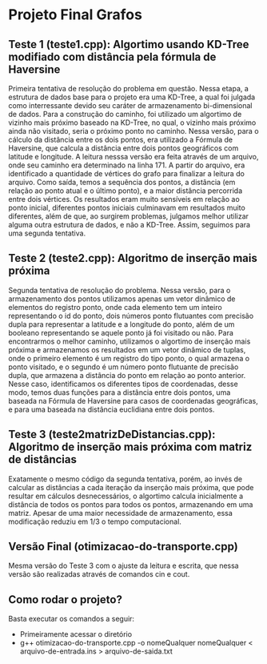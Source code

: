 # Projeto Final Grafos


## Teste 1 (teste1.cpp): Algortimo usando KD-Tree modifiado com distância pela fórmula de Haversine

Primeira tentativa de resolução do problema em questão. Nessa etapa, a estrutura de dados base para o projeto era uma KD-Tree, a qual foi julgada como interressante devido seu caráter de armazenamento bi-dimensional de dados. Para a construção do caminho, foi utilizado um algortimo de vizinho mais próximo baseado na KD-Tree, no qual, o vizinho mais próximo ainda não visitado, seria o próximo ponto no caminho. Nessa versão, para o cálculo da distância entre os dois pontos, era utilizado a Fórmula de Haversine, que calcula a distância entre dois pontos geográficos com latitude e longitude. A leitura nesssa versão era feita através de um arquivo, onde seu caminho era determinado na linha 171. A partir do arquivo, era identificado a quantidade de vértices do grafo para finalizar a leitura do arquivo. Como saída, temos a sequência dos pontos, a distância (em relação ao ponto atual e o último ponto), e a maior distância percorrida entre dois vértices. Os resultados eram muito sensíveis em relação ao ponto inicial, diferentes pontos iniciais culminavam em resultados muito diferentes, além de que, ao surgirem problemas, julgamos melhor utilizar alguma outra estrutura de dados, e não a KD-Tree. Assim, seguimos para uma segunda tentativa.

## Teste 2 (teste2.cpp): Algoritmo de inserção mais próxima

Segunda tentativa de resolução do problema. Nessa versão, para o armazenamento dos pontos utilizamos apenas um vetor dinâmico de elementos do registro ponto, onde cada elemento tem um inteiro representando o id do ponto, dois números ponto flutuantes com precisão dupla para representar a latitude e a longitude do ponto, além de um booleano representando se aquele ponto já foi visitado ou não. Para encontrarmos o melhor caminho, utilizamos o algortimo de inserção mais próxima e armazenamos os resultados em um vetor dinâmico de tuplas, onde o primeiro elemento é um registro do tipo ponto, o qual armazena o ponto visitado, e o segundo é um número ponto flutuante de precisão dupla, que armazena a distância do ponto em relação ao ponto anterior. Nesse caso, identificamos os diferentes tipos de coordenadas, desse modo, temos duas funções para a distância entre dois pontos, uma baseada na Fórmula de Haversine para casos de coordenadas geográficas, e para uma baseada na distância euclidiana entre dois pontos.

## Teste 3 (teste2matrizDeDistancias.cpp): Algoritmo de inserção mais próxima com matriz de distâncias

Exatamente o mesmo código da segunda tentativa, porém, ao invés de calcular as distâncias a cada iteração da inserção mais próxima, que pode resultar em cálculos desnecessários, o algortimo calcula inicialmente a distância de todos os pontos para todos os pontos, armazenando em uma matriz. Apesar de uma maior necessidade de armazenamento, essa modificação reduziu em 1/3 o tempo computacional.

## Versão Final (otimizacao-do-transporte.cpp)

Mesma versão do Teste 3 com o ajuste da leitura e escrita, que nessa versão são realizadas através de comandos cin e cout.

## Como rodar o projeto?
Basta executar os comandos a seguir:

-   Primeiramente acessar o diretório
-   g++ otimizacao-do-transporte.cpp -o nomeQualquer
    nomeQualquer < arquivo-de-entrada.ins > arquivo-de-saida.txt